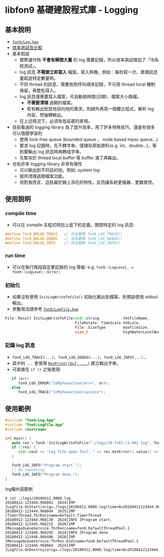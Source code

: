 ﻿libfon9 基礎建設程式庫 - Logging
================================

## 基本說明
* [`fon9/Log.hpp`](../fon9/Log.hpp)
* [效率測試及比較](../ext/logvs)
* 基本假設
  * 實際運作時 **不會有瞬間大量** 的 log 需要記錄，所以效率測試增加了「冷系統測試」。
  * log 訊息 **不需要立即寫入** 檔案。寫入時機，例如：每秒寫一次、累積訊息量超過特定數量時。
  * 不同 thread 的訊息，需要依照呼叫順序記錄，不可用 thread local 機制保留，再整批寫入。
  * log 訊息僅需要寫入檔案，可自動依時間(日期)、檔案大小換檔。
    * **不需要清理** 過期的檔案。
    * 若有輸出到其他目的地的需求，則額外再寫一個獨立程式，解析 log 內容，然後轉輸出。
  * 在上述情況下，必須有低延遲的表現。
* 目前看過的 logging library 為了提升效率，用了許多特殊技巧，還是有很多可以借鏡學習的
  * 使用 lock-free queue (bounded queue 、 node based mpsc queue...)
  * 要求 log 記錄時，先不轉字串，僅儲存原始資料(e.g. int、double...)，等到要輸出 log 訊息時再轉成字串。
  * 先暫存於 thread local buffer 等 buffer 滿了再輸出。
* 也有許多 logging library 非常有彈性
  * 可以輸出到不同目的地，例如: system log
  * 提供清理過期檔案功能。
  * 但對我而言，這些屬於錦上添花的特性，反而讓系統更複雜、更難掌控。

## 使用說明
### compile time
* 可以在 compile 主程式時加上底下的定義，關閉特定的 log 訊息:
``` C++
#define fon9_NOLOG_TRACE   // 完全關閉 fon9_LOG_TRACE()
#define fon9_NOLOG_DEBUG   // 完全關閉 fon9_LOG_DEBUG()
#define fon9_NOLOG_INFO    // 完全關閉 fon9_LOG_INFO()
```

### run time
* 可以在執行階段設定要記錄的 log 等級: e.g. `fon9::LogLevel_ = fon9::LogLevel::Error;`

### 初始化
* 如果沒有使用 `InitLogWriteToFile()` 初始化輸出到檔案，則預設使用 stdout 輸出。
* 參數用法請參考 [`fon9/LogFile.hpp`](../fon9/LogFile.hpp)
```c++
File::Result InitLogWriteToFile(std::string           fmtFileName,
                                FileRotate::TimeScale tmScale,
                                File::SizeType        maxFileSize,
                                size_t                highWaterLevelNodeCount);
```

### 記錄 log 訊息
* `fon9_LOG_TRACE(...)`、`fon9_LOG_DEBUG(...)`、`fon9_LOG_INFO(...)`...
* 其中的 `...` 會使用 [`RevPrint(rbuf, ...)`](AlNum.md#revprint) 建立輸出字串。
* 可直接在 `if ()` 之後使用:
``` c++
   if (err)
      fon9_LOG_ERROR("InMyFounction|err=", err);
   else
      fon9_LOG_TRACE("InMyFounction|success");
```

## 使用範例
``` c++
#include "fon9/Log.hpp"
#include "fon9/LogFile.hpp"
#include <iostream>

int main() {
   auto res = fon9::InitLogWriteToFile("./logs/{0:f+8}.{1:04}.log", fon9::TimeChecker::TimeScale::Day, 1024*1024*1024, 0);
   if (!res) {
      std::cout << "Log file open fail: " << res.GetError().value() << ':' << res.GetError().message() << std::endl;
   }

   fon9_LOG_INFO("Program start.");
   // do something.
   fon9_LOG_INFO("Program done.");
}
```

log檔內容範例
```
$ cat ./logs/20180412.0000.log 
20180412-123444.968081  2624[IMP  ]LogFile.OnStart|orig=./logs/20180412.0000.log|time+8=20180412123444.968081
20180412-123444.968044  2625[IMP  ]TimerThread.ThrRun|name=Default.TimerThread
20180412-123444.968130  2624[INFO ]Program start.
20180412-123445.968215  2626[IMP  ]MessageQueueService.ThrRun|name=fon9.DefaultThreadPool.1
20180412-123446.968295  2624[INFO ]Program done.
20180412-123446.968486  2626[IMP  ]MessageQueueService.ThrRun.End|name=fon9.DefaultThreadPool.1
20180412-123446.968664  2624[IMP  ]LogFile.OnDestroy|orig=./logs/20180412.0000.log|time+8=20180412123444.968081
```
